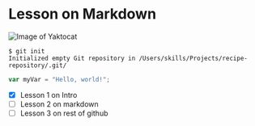 # Lesson on Markdown
![Image of Yaktocat](https://octodex.github.com/images/yaktocat.png)
```
$ git init
Initialized empty Git repository in /Users/skills/Projects/recipe-repository/.git/
```
``` javascript
var myVar = "Hello, world!";
```
- [x] Lesson 1 on Intro
- [ ] Lesson 2 on markdown
- [ ] Lesson 3 on rest of github
